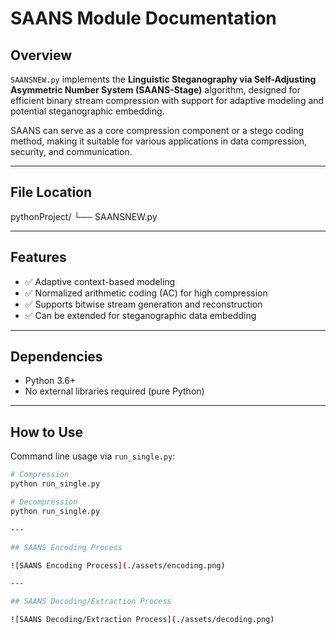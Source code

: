 # SAANS Module Documentation

## Overview

`SAANSNEW.py` implements the **Linguistic Steganography via Self-Adjusting Asymmetric Number System (SAANS-Stage)** algorithm, designed for efficient binary stream compression with support for adaptive modeling and potential steganographic embedding.

SAANS can serve as a core compression component or a stego coding method, making it suitable for various applications in data compression, security, and communication.

---

## File Location

pythonProject/
└── SAANSNEW.py

---

## Features

- ✅ Adaptive context-based modeling  
- ✅ Normalized arithmetic coding (AC) for high compression  
- ✅ Supports bitwise stream generation and reconstruction  
- ✅ Can be extended for steganographic data embedding  

---

## Dependencies

- Python 3.6+  
- No external libraries required (pure Python)

---

## How to Use

Command line usage via `run_single.py`:

```bash
# Compression
python run_single.py 

# Decompression
python run_single.py

---

## SAANS Encoding Process

![SAANS Encoding Process](./assets/encoding.png)

---

## SAANS Decoding/Extraction Process

![SAANS Decoding/Extraction Process](./assets/decoding.png)



